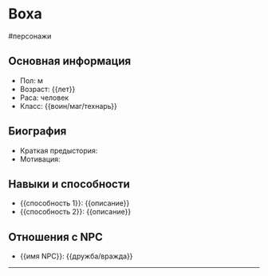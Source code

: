 # Воха
#персонажи 
## Основная информация
- Пол: м
- Возраст: {{лет}}
- Раса: человек
- Класс: {{воин/маг/технарь}}

## Биография
- Краткая предыстория: 
- Мотивация: 

## Навыки и способности
- {{способность 1}}: {{описание}}
- {{способность 2}}: {{описание}}

## Отношения с NPC
- {{имя NPC}}: {{дружба/вражда}}

---
